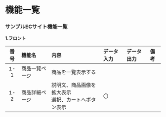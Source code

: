 # 機能一覧
### サンプルECサイト機能一覧

**1.フロント**

|番号|機能名|内容|データ入力|データ出力|備考
|:---:|:---|:---|:---|:---|:---|
|1-1|商品一覧ページ|商品を一覧表示する||||
|1-2|商品詳細ページ|説明文、商品画像を拡大表示<br>選択、カートへボタン表示|〇|||
